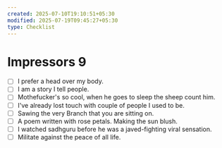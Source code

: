 ```yaml
---
created: 2025-07-10T19:10:51+05:30
modified: 2025-07-19T09:45:27+05:30
type: Checklist
---
```


# Impressors 9

- [ ] I prefer a head over my body.
- [ ] I am a story I tell people.
- [ ] Mothefucker's so cool, when he goes to sleep the sheep count him.
- [ ] I've already lost touch with couple of people I used to be.
- [ ] Sawing the very Branch that you are sitting on.
- [ ] A poem written with rose petals. Making the sun blush.
- [ ] I watched sadhguru before he was a javed-fighting viral sensation.
- [ ] Militate against the peace of all life.
